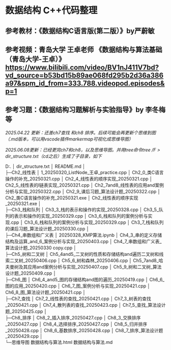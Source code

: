 # 数据结构 C++代码整理
## 参考教材：《数据结构C语言版(第二版）》by严蔚敏 
## 参考视频：青岛大学 王卓老师 《数据结构与算法基础（青岛大学-王卓）》https://www.bilibili.com/video/BV1nJ411V7bd?vd_source=b53bd15b89ae068fd295b2d36a386a97&spm_id_from=333.788.videopod.episodes&p=1
## 参考习题：《数据结构习题解析与实验指导》by 李冬梅等

*2025.04.22 更新：还差ch7查找 和ch8 排序。后续可能会再更新个思维到图（.md版本，可以用vscode插件markermap可视化成思维导图）*

*2025.06.08更新：已经更完ch7和ch8，以及思维导图。并用tree命令tree /F > dir_structure.txt（cd之后）生成了子目录，如下*

D:.
│  dir_structure.txt
│  README.md
│  
├─Ch2_线性表
│      1_20250320_ListNode_王卓_practice.cpp
│      Ch2_0_类C语言操作的补充_20250321.cpp
│      Ch2_4_线性表的顺序实现_20250321.cpp
│      Ch2_5_线性表的l链表实现_20250321.cpp
│      Ch2_7and8_线性表的应用and案例分析与实现_20250322.cpp
│      Ch2_9_课后习题_算法设计题_20250322.cpp
│      Ch2_类C语言操作的补充_20250321.exe
│      Ch2_线性表的顺序实现_20250321.exe
│      
├─Ch3_栈和队列
│      Ch3_3_栈的表示和操作的实现_20250328.cpp
│      Ch3_5_队列的表示和操作的实现_20250329.cpp
│      Ch3_6_栈和队列的案例分析与实现.cpp
│      Ch3_6_栈和队列的案例分析与实现_20250329.cpp
│      Ch3_7_栈和队列的课后习题_算法设计题_20250330.cpp
│      
├─Ch4_串数组和广义表
│      20250328_KMP算法.ipynb
│      Ch4_3_串的定义存储结构及运算_and_6_案例分析与实现_20250403.cpp
│      Ch4_7_串数组和广义表_算法设计题_20250330 copy.cpp
│      
├─Ch5_树和二叉树
│      Ch5_4and5_二叉树的性质和存储结构and遍历二叉树和线索二叉树_20250406.cpp
│      Ch5_6_树和森林_20250406.cpp
│      Ch5_7and8_哈夫曼树及其应用and案例分析与实现_20250407.cpp
│      Ch5_9_树和二叉树_算法设计题_20250409.cpp
│      
├─Ch6_图
│      Ch6_4_and5_图的存储结构and图的遍历_20250419.cpp
│      Ch6_6_图的应用_20250420.cpp
│      Ch6_7_图_案例分析与实现_20250421.cpp
│      Ch6_8_图_算法设计题_20250421.cpp
│      
├─Ch7_查找
│      Ch7_2_线性表的查找_20250421.cpp
│      Ch7_3_树表的查找_20250421.cpp
│      Ch7_4_散列表的查找_20250423.cpp
│      Ch7_5_查找_算法设计题_20250425.cpp
│      
├─Ch8_排序
│      Ch8_2_插入排序_20250427.cpp
│      Ch8_3_交换排序_20250427.cpp
│      Ch8_4_选择排序_20250427.cpp
│      Ch8_5_归并排序_20250428.cpp
│      Ch8_6_基数排序_20250428.cpp
│      Ch8_7_排序_算法设计题_20250429.cpp
│      
└─思维导图
        数据结构与算法.html
        数据结构与算法.md
